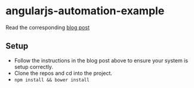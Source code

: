 angularjs-automation-example
============================

Read the corresponding [blog post](http://newtriks.com/2013/06/11/automating-angularjs-with-yeoman-grunt-and-bower/)
## Setup

* Follow the instructions in the blog post above to ensure your system is setup correctly.
* Clone the repos and cd into the project.
* `npm install && bower install`

